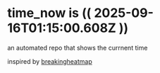 # time_now is (( 2025-09-16T01:15:00.608Z ))

an automated repo that shows the currnent time

inspired by [breakingheatmap](https://github.com/breakingheatmap/breakingheatmap)